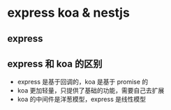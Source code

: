 # express koa & nestjs

## express

## express 和 koa 的区别

- express 是基于回调的，koa 是基于 promise 的
- koa 更加轻量，只提供了基础的功能，需要自己去扩展
- koa 的中间件是洋葱模型，express 是线性模型